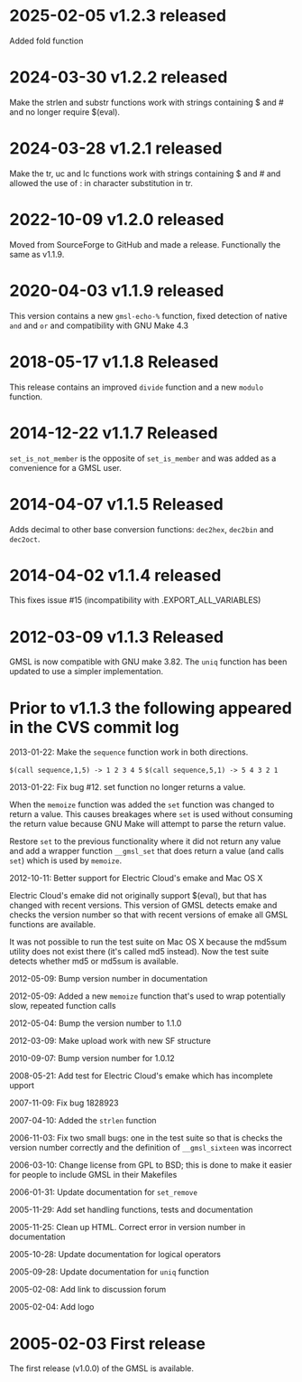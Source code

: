 # 2025-02-05 v1.2.3 released

Added fold function

# 2024-03-30 v1.2.2 released

Make the strlen and substr functions work with strings containing
$ and # and no longer require $(eval).

# 2024-03-28 v1.2.1 released

Make the tr, uc and lc functions work with strings containing
$ and # and allowed the use of : in character substitution in tr.

# 2022-10-09 v1.2.0 released

Moved from SourceForge to GitHub and made a release. Functionally the
same as v1.1.9.

# 2020-04-03 v1.1.9 released

This version contains a new `gmsl-echo-%` function, fixed
detection of native `and` and `or` and compatibility with GNU Make
4.3

# 2018-05-17 v1.1.8 Released

This release contains an improved `divide` function and a new `modulo`
function.

# 2014-12-22 v1.1.7 Released

`set_is_not_member` is the opposite of `set_is_member` and was
added as a convenience for a GMSL user.

# 2014-04-07 v1.1.5 Released

Adds decimal to other base conversion functions: `dec2hex`, `dec2bin`
and `dec2oct`.

# 2014-04-02 v1.1.4 released

This fixes issue #15 (incompatibility with .EXPORT_ALL_VARIABLES)

# 2012-03-09 v1.1.3 Released

GMSL is now compatible with GNU make 3.82. The `uniq` function has
been updated to use a simpler implementation.

# Prior to v1.1.3 the following appeared in the CVS commit log

2013-01-22: Make the `sequence` function work in both directions.

`$(call sequence,1,5) -> 1 2 3 4 5`
`$(call sequence,5,1) -> 5 4 3 2 1`

2013-01-22: Fix bug #12. set function no longer returns a value.

When the `memoize` function was added the `set` function was changed
to return a value. This causes breakages where `set` is used without
consuming the return value because GNU Make will attempt to parse
the return value.

Restore `set` to the previous functionality where it did not return
any value and add a wrapper function `__gmsl_set` that does return a
value (and calls `set`) which is used by `memoize`.

2012-10-11: Better support for Electric Cloud's emake and Mac OS X

Electric Cloud's emake did not originally support $(eval), but
that has changed with recent versions. This version of GMSL
detects emake and checks the version number so that with recent
versions of emake all GMSL functions are available.

It was not possible to run the test suite on Mac OS X because the
md5sum utility does not exist there (it's called md5 instead). Now
the test suite detects whether md5 or md5sum is available.

2012-05-09: Bump version number in documentation

2012-05-09: Added a new `memoize` function that's used to wrap
potentially slow, repeated function calls

2012-05-04: Bump the version number to 1.1.0

2012-03-09: Make upload work with new SF structure

2010-09-07: Bump version number for 1.0.12

2008-05-21: Add test for Electric Cloud's emake which has
incomplete upport

2007-11-09: Fix bug 1828923

2007-04-10: Added the `strlen` function

2006-11-03: Fix two small bugs: one in the test suite so that is
checks the version number correctly and the definition of
`__gmsl_sixteen` was incorrect

2006-03-10: Change license from GPL to BSD; this is done to make
it easier for people to include GMSL in their Makefiles

2006-01-31: Update documentation for `set_remove`

2005-11-29: Add set handling functions, tests and documentation

2005-11-25: Clean up HTML. Correct error in version number in
documentation

2005-10-28: Update documentation for logical operators

2005-09-28: Update documentation for `uniq` function

2005-02-08: Add link to discussion forum

2005-02-04: Add logo

# 2005-02-03 First release

The first release (v1.0.0) of the GMSL is available.
